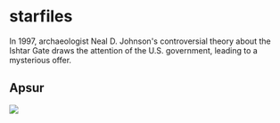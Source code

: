 # starfiles
In 1997, archaeologist Neal D. Johnson's controversial theory about the Ishtar Gate draws the attention of the U.S. government, leading to a mysterious offer.

## Apsur
<img src="./apsur.png">
